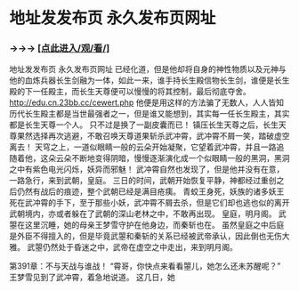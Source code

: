 # 地址发发布页 永久发布页网址

### →→→ <a href="http://3t3e.com/index.html">[点此进入/观/看/]</a>

地址发发布页 永久发布页网址
已经化道，但是他却将自身的神性物质以及元神与他的血炼兵器长生剑融为一体，如此一来，谁手持长生殿信物长生剑，谁便是长生殿的下一任殿主，而长生天尊便可以慢慢的将其控制，最后彻底夺舍。http://edu.cn.23bb.cc/cewert.php
    他便是用这样的方法骗了无数人，人人皆知历代长生殿主都是当世最强者之一，但是谁又能想到，其实每一任长生殿主，其实都是长生天尊一个人。
    只不过是换了一副皮囊而已！
    镇压长生天尊之后，长生天尊果然选择再次逃避，不敢召唤天尊道果斩杀武冲霄，武冲霄不屑一笑，踏破虚空离去！
    天穹之上，一道似眼睛一般的云朵开始凝聚，它望着武冲霄，并且一路追随着他，这朵云朵不断地变得阴暗，慢慢逐渐演化成一个似眼睛一般的黑洞，黑洞之中有紫色电光闪烁，妖异而邪魅！
    武冲霄自然也发现了，但是他并没有在意，一路急行，来到武朝，皇庭。
    三日的时间，武朝开始恢复平静，神都经过重创之后仍然有战后的痕迹，整个武朝已经是满目疮痍。
    青蛟王身死，妖族的诸多妖王死在武冲霄的手下，至于那些小妖，武冲霄不屑去杀，但是它们却也逃也似的离开武朝境内，亦或者躲在了武朝的深山老林之中，不敢再出现。
    皇庭，明月阁。
    武曌在这里沉睡，她的母亲王梦雪守护在他身边，而秦斩也在。
    虽然皇庭之中后庭是外臣不得擅入的，但是毕竟武曌和秦斩的关系已经被武帝承认，因此倒也无伤大雅。
    武曌仍然处于昏迷之中，武帝在虚空之中走出，来到明月阁。

第391章：不与天战与谁战！
    “霄哥，你快点来看看曌儿，她怎么还未苏醒呢？”
    王梦雪见到了武冲霄，着急地说道。
    这几日，她
